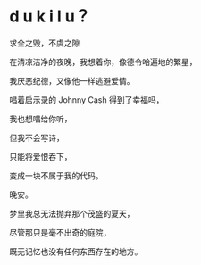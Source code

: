 # d u k i l u？

求全之毁，不虞之隙<br>

在清凉洁净的夜晚，我想着你，像德令哈遍地的繁星，<br>

我厌恶纪德，又像他一样逃避爱情。<br>

唱着启示录的 Johnny Cash 得到了幸福吗，<br>

我也想唱给你听，<br>

但我不会写诗，<br>

只能将爱恨吞下，<br>

变成一块不属于我的代码。<br>

晚安。<br>

梦里我总无法抛弃那个茂盛的夏天，

尽管那只是毫不出奇的庭院，

既无记忆也没有任何东西存在的地方。
